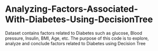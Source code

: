 # Analyzing-Factors-Associated-With-Diabetes-Using-DecisionTree
Dataset contains factors related to Diabetes such as glucose, Blood pressure, Insulin, BMI, Age, etc. The purpose of this code is to explore, analyze and conclude factors related to Diabetes using Decision Tree
